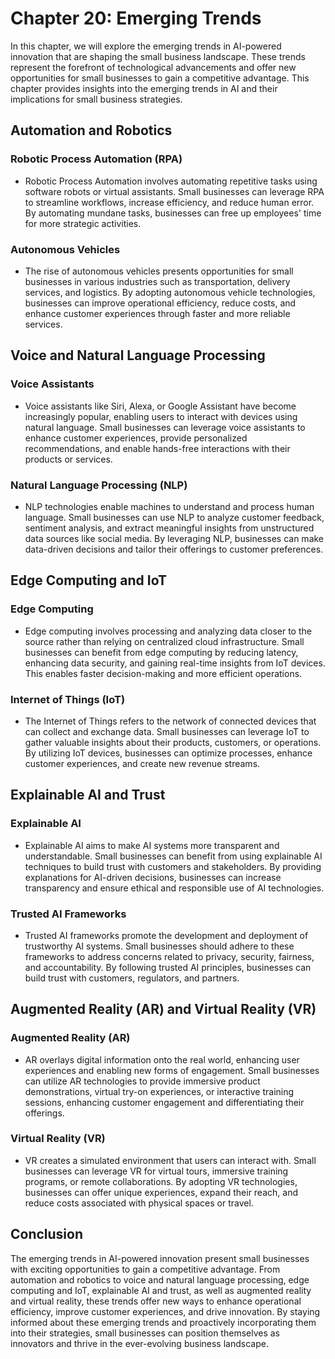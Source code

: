 Chapter 20: Emerging Trends
===========================

In this chapter, we will explore the emerging trends in AI-powered innovation that are shaping the small business landscape. These trends represent the forefront of technological advancements and offer new opportunities for small businesses to gain a competitive advantage. This chapter provides insights into the emerging trends in AI and their implications for small business strategies.

Automation and Robotics
-----------------------

### Robotic Process Automation (RPA)

* Robotic Process Automation involves automating repetitive tasks using software robots or virtual assistants. Small businesses can leverage RPA to streamline workflows, increase efficiency, and reduce human error. By automating mundane tasks, businesses can free up employees' time for more strategic activities.

### Autonomous Vehicles

* The rise of autonomous vehicles presents opportunities for small businesses in various industries such as transportation, delivery services, and logistics. By adopting autonomous vehicle technologies, businesses can improve operational efficiency, reduce costs, and enhance customer experiences through faster and more reliable services.

Voice and Natural Language Processing
-------------------------------------

### Voice Assistants

* Voice assistants like Siri, Alexa, or Google Assistant have become increasingly popular, enabling users to interact with devices using natural language. Small businesses can leverage voice assistants to enhance customer experiences, provide personalized recommendations, and enable hands-free interactions with their products or services.

### Natural Language Processing (NLP)

* NLP technologies enable machines to understand and process human language. Small businesses can use NLP to analyze customer feedback, sentiment analysis, and extract meaningful insights from unstructured data sources like social media. By leveraging NLP, businesses can make data-driven decisions and tailor their offerings to customer preferences.

Edge Computing and IoT
----------------------

### Edge Computing

* Edge computing involves processing and analyzing data closer to the source rather than relying on centralized cloud infrastructure. Small businesses can benefit from edge computing by reducing latency, enhancing data security, and gaining real-time insights from IoT devices. This enables faster decision-making and more efficient operations.

### Internet of Things (IoT)

* The Internet of Things refers to the network of connected devices that can collect and exchange data. Small businesses can leverage IoT to gather valuable insights about their products, customers, or operations. By utilizing IoT devices, businesses can optimize processes, enhance customer experiences, and create new revenue streams.

Explainable AI and Trust
------------------------

### Explainable AI

* Explainable AI aims to make AI systems more transparent and understandable. Small businesses can benefit from using explainable AI techniques to build trust with customers and stakeholders. By providing explanations for AI-driven decisions, businesses can increase transparency and ensure ethical and responsible use of AI technologies.

### Trusted AI Frameworks

* Trusted AI frameworks promote the development and deployment of trustworthy AI systems. Small businesses should adhere to these frameworks to address concerns related to privacy, security, fairness, and accountability. By following trusted AI principles, businesses can build trust with customers, regulators, and partners.

Augmented Reality (AR) and Virtual Reality (VR)
-----------------------------------------------

### Augmented Reality (AR)

* AR overlays digital information onto the real world, enhancing user experiences and enabling new forms of engagement. Small businesses can utilize AR technologies to provide immersive product demonstrations, virtual try-on experiences, or interactive training sessions, enhancing customer engagement and differentiating their offerings.

### Virtual Reality (VR)

* VR creates a simulated environment that users can interact with. Small businesses can leverage VR for virtual tours, immersive training programs, or remote collaborations. By adopting VR technologies, businesses can offer unique experiences, expand their reach, and reduce costs associated with physical spaces or travel.

Conclusion
----------

The emerging trends in AI-powered innovation present small businesses with exciting opportunities to gain a competitive advantage. From automation and robotics to voice and natural language processing, edge computing and IoT, explainable AI and trust, as well as augmented reality and virtual reality, these trends offer new ways to enhance operational efficiency, improve customer experiences, and drive innovation. By staying informed about these emerging trends and proactively incorporating them into their strategies, small businesses can position themselves as innovators and thrive in the ever-evolving business landscape.
